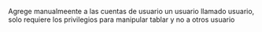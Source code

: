 Agrege manualmeente a las  cuentas de usuario un usuario llamado  usuario, solo requiere los privilegios para manipular tablar y no a otros usuario 

